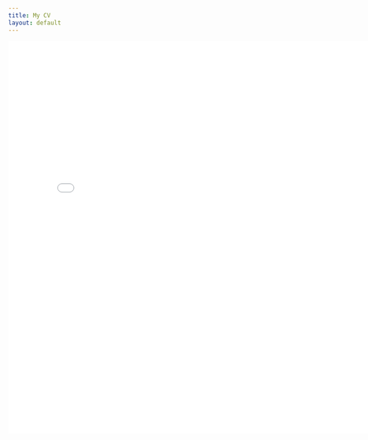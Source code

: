 ```yaml
---
title: My CV
layout: default
---
```



<body>
  <iframe src="/assets/img/Rafael_Cattan_CV (7).html" frameborder="0" height="800" width="800"    display:block></iframe>
</body>
